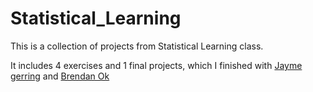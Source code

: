 # Statistical_Learning

This is a collection of projects from Statistical Learning class.

It includes 4 exercises and 1 final projects, which I finished with [Jayme gerring](https://github.com/jvgerring) and [Brendan Ok](https://github.com/brendanok)
